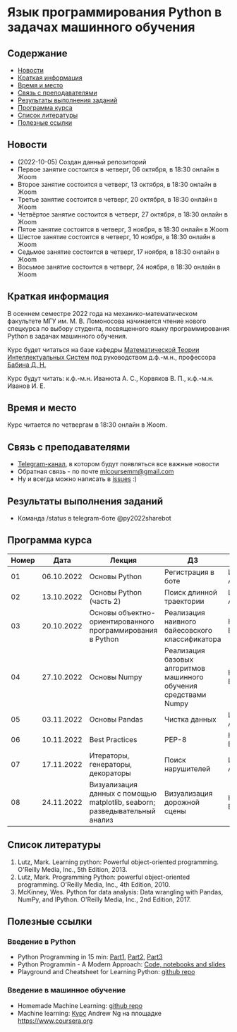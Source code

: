 # Язык программирования Python в задачах машинного обучения

## Содержание
* [Новости](#news)
* [Краткая информация](#info)
* [Время и место](#ww)
* [Связь с преподавателями](#feedback)
* [Результаты выполнения заданий](#marks)
* [Программа курса](#program)
* [Список литературы](#lit)
* [Полезные ссылки](#links)
## <a name="news" /> Новости
* (2022-10-05) Создан данный репозиторий
* Первое занятие состоится в четверг, 06 октября, в 18:30 онлайн в Жoom  
* Второе занятие состоится в четверг, 13 октября, в 18:30 онлайн в Жoom 
* Третье занятие состоится в четверг, 20 октября, в 18:30 онлайн в Жoom 
* Четвёртое занятие состоится в четверг, 27 октября, в 18:30 онлайн в Жoom 
* Пятое занятие состоится в четверг, 3 ноября, в 18:30 онлайн в Жoom 
* Шестое занятие состоится в четверг, 10 ноября, в 18:30 онлайн в Жoom 
* Седьмое занятие состоится в четверг, 17 ноября, в 18:30 онлайн в Жoom 
* Восьмое занятие состоится в четверг, 24 ноября, в 18:30 онлайн в Жoom

## <a name="info" /> Краткая информация 
В осеннем семестре 2022 года на механико-математическом факультете МГУ им. М. В. Ломоносова начинается чтение нового спецкурса по выбору студента, посвященного языку программирования Python в задачах машинного обучения. 

Курс будет читаться на базе кафедры [Математической Теории Интеллектуальных Систем](http://intsys.msu.ru) под руководством д.ф.-м.н., профессора [Бабина Д. Н.](http://intsys.msu.ru/staff/babin/) 

Курс будут читать: к.ф.-м.н. Иванюта А. С., Корвяков В. П., к.ф.-м.н. Иванов И. Е.
## <a name="ww" /> Время и место 
Курс читается по четвергам в 18:30 онлайн в Жoom. 
## <a name="feedback" /> Связь с преподавателями

* [Telegram-канал](https://t.me/joinchat/9IzmCnQIyvs2NjUy), в котором будут появляться все важные новости
* Обратная связь - по почте mlcoursemm@gmail.com
* Ну и всегда можно написать в [issues](https://github.com/mlcoursemm/py2022autumn/issues) :)
## <a name="marks" /> Результаты выполнения заданий
* Команда /status в telegram-боте @py2022sharebot
## <a name="program" /> Программа курса 
| Номер         | Дата          | Лекция                                      | ДЗ                              | Лектор |
| ------------- | ------------- | -------------                               | -------------                           | ------------- |
| 01            | 06.10.2022    | Основы Python | Регистрация в боте | Иванюта А. С.|
| 02            | 13.10.2022    | Основы Python (часть 2) | Поиск длинной траектории | Иванюта А. С.|
| 03            | 20.10.2022    | Основы объектно-ориентированного программирования в Python | Реализация наивного байесовского классификатора | Корвяков В.П. |
| 04            | 27.10.2022    | Основы Numpy | Реализация базовых алгоритмов машинного обучения средствами Numpy | Корвяков В.П. |
| 05            | 03.11.2022    | Основы Pandas | Чистка данных | Иванюта А. С.|
| 06            | 10.11.2022    | Best Practices | PEP-8 | Корвяков В.П. |
| 07            | 17.11.2022    | Итераторы, генераторы, декораторы | Поиск нарушителей | Иванюта А. С.|
| 08            | 24.11.2022    | Визуализация данных с помощью matplotlib, seaborn; разведывательный анализ | Визуализация дорожной сцены | Корвяков В.П. |


## <a name="lit" /> Список литературы
1.	Lutz, Mark. Learning python: Powerful object-oriented programming. O'Reilly Media, Inc., 5th Edition, 2013.
2.	Lutz, Mark. Programming Python: powerful object-oriented programming. O'Reilly Media, Inc., 4th Edition, 2010.
3.	McKinney, Wes. Python for data analysis: Data wrangling with Pandas, NumPy, and IPython. O'Reilly Media, Inc., 2nd Edition, 2017.
## <a name="links" /> Полезные ссылки 
### Введение в Python
* Python Programming in 15 min: [Part1](https://towardsdatascience.com/python-programming-in-15-min-part-1-3ad2d773834c), [Part2](https://towardsdatascience.com/python-programming-in-15-min-part-2-480f78713544), [Part3](https://towardsdatascience.com/python-programming-in-15-min-part-3-ce882f9ab9b2)
* Python Programmin - A Modern Approach: [Code, notebooks and slides](https://github.com/vamsi/python-programming-modern-approach)
* Playground and Cheatsheet for Learning Python: [github repo](https://github.com/trekhleb/learn-python)
### Введение в машинное обучение
* Homemade Machine Learning: [github repo](https://github.com/trekhleb/homemade-machine-learning)
* Machine learning: [Курс](https://www.coursera.org/learn/machine-learning) Andrew Ng на площадке https://www.coursera.org
